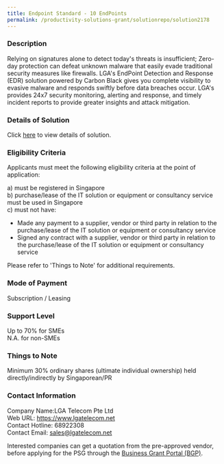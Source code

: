 ```yaml
---
title: Endpoint Standard - 10 EndPoints
permalink: /productivity-solutions-grant/solutionrepo/solution2178
---
```


### Description

Relying on signatures alone to detect today's threats is insufficient; Zero-day protection can defeat unknown malware that easily evade traditional security measures like firewalls. LGA's EndPoint Detection and Response (EDR) solution powered by Carbon Black gives you complete visibility to evasive malware and responds swiftly before data breaches occur. LGA's provides 24x7 security monitoring, alerting and response, and timely incident reports to provide greater insights and attack mitigation.

### Details of Solution

Click <a href='https://www.gobusiness.gov.sg/images/psg/DesensitisedLGATelecomAnnex3CRwef22Apr2021_Part_1.pdf' target='_blank' rel='noopener'>here</a> to view details of solution.

### Eligibility Criteria

Applicants must meet the following eligibility criteria at the point of application:

a) must be registered in Singapore <br>
b) purchase/lease of the IT solution or equipment or consultancy service must be used in Singapore <br>
c) must not have:
- Made any payment to a supplier, vendor or third party in relation to the purchase/lease of the IT solution or equipment or consultancy service
- Signed any contract with a supplier, vendor or third party in relation to the purchase/lease of the IT solution or equipment or consultancy service

Please refer to 'Things to Note' for additional requirements.

### Mode of Payment
Subscription / Leasing

### Support Level
Up to 70% for SMEs <br>
N.A. for non-SMEs

### Things to Note
Minimum 30% ordinary shares (ultimate individual ownership) held directly/indirectly by Singaporean/PR

### Contact Information
Company Name:LGA Telecom Pte Ltd <br>Web URL: https://www.lgatelecom.net <br>Contact Hotline: 68922308 <br>Contact Email: sales@lgatelecom.net <br>

Interested companies can get a quotation from the pre-approved vendor, before applying for the PSG through the <a target='_blank' rel='noopener' href='https://www.businessgrants.gov.sg/'>Business Grant Portal (BGP)</a>.
